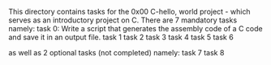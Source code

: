 This directory contains tasks for the 0x00 C-hello, world project - which serves as an introductory project on C. There are 7 mandatory tasks namely:
task 0: Write a script that generates the assembly code of a C code and save it in an output file.
task 1
task 2
task 3
task 4
task 5
task 6

as well as 2 optional tasks (not completed) namely:
task 7
task 8
